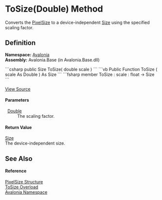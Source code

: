 # ToSize(Double) Method


Converts the <a href="T_Avalonia_PixelSize">PixelSize</a> to a device-independent <a href="T_Avalonia_Size">Size</a> using the specified scaling factor.



## Definition
**Namespace:** <a href="N_Avalonia">Avalonia</a>  
**Assembly:** Avalonia.Base (in Avalonia.Base.dll)

<Tabs groupId="api-code-preview">
<TabItem value="csharp" label="C#">
```csharp
public Size ToSize(
	double scale
)
```
</TabItem>
<TabItem value="vb" label="VB">
```vb
Public Function ToSize ( 
	scale As Double
) As Size
```
</TabItem>
<TabItem value="fsharp" label="F#">
```fsharp
member ToSize : 
        scale : float -> Size 
```
</TabItem>
</Tabs>



<a href="https://github.com/AvaloniaUI/Avalonia/tree/master/src/Avalonia.Base/PixelSize.cs#L160" title="View the source code">View Source</a>



#### Parameters
<dl><dt>  <a href="https://learn.microsoft.com/dotnet/api/system.double" target="_blank" rel="noopener noreferrer">Double</a></dt><dd>The scaling factor.</dd></dl>

#### Return Value
<a href="T_Avalonia_Size">Size</a>  
The device-independent size.

## See Also


#### Reference
<a href="T_Avalonia_PixelSize">PixelSize Structure</a>  
<a href="Overload_Avalonia_PixelSize_ToSize">ToSize Overload</a>  
<a href="N_Avalonia">Avalonia Namespace</a>  

